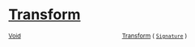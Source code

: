 # [Transform](./EndpointExtraction-100663590.md)



<sub>[Void](https://docs.microsoft.com/en-us/dotnet/api/System.Void)</sub><img width=200/><sub>[Transform](./EndpointExtraction-100663590.md) ( [`Signature`](./../../Signature.md) )</sub><br>


